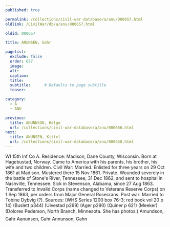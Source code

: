 ```yaml
---
published: true

permalink: /collections/civil-war-database/a/anu/000657.html
oldlink: /CivilWar/db/a/anu/000657.html

oldid: 000657

title: ANUNSEN, Gahr

pagelist:
  exclude: false
  order: 657
  image: 
  alt:
  caption:
  title:
  subtitle:      # Defaults to page subtitle
  teaser:

category: 
  - A 
  - ANU

previous:
  title: ANUNNSON, Helge
  url: /collections/civil-war-database/a/anu/000656.html  
next:
  title: ANUNSEN, Kittel
  url: /collections/civil-war-database/a/anu/000658.html   
---
```

WI 15th Inf Co A. Residence: Madison, Dane County, Wisconsin. Born at Hagebustad, Norway. Came to America with his parents, his brother, his wife and two children. Civil War: Married. Enlisted for three years on 29 Oct 1861 at Madison. Mustered there 15 Nov 1861. Private. Wounded severely in the battle of Stone&#39;s River, Tennessee, 31 Dec 1862, and sent to hospital in Nashville, Tennessee. Sick in Stevenson, Alabama, since 27 Aug 1863. Transferred to Invalid Corps (name changed to Veterans Reserve Corps) on 1 Sep 1863, per orders from Major General Rosecrans. Post war: Married to Tobine Dybvig (?). Sources: (WHS Series 1200 box 76-3; red book vol 20 p 14) (Buslett p344) (Ulvestad p269) (Ager p290) (Quiner p 621) (Meeker) (Dolores Pederson, North Branch, Minnesota. She has photos.) &#147;Amundson, Gahr&#148; &#147;Aanunsen, Gahr&#148; &#147;Annunson, Gahn&#148;